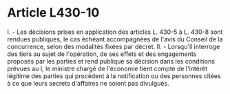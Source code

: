 # Article L430-10

I. - Les décisions prises en application des articles L. 430-5 à L. 430-8 sont rendues publiques, le cas échéant accompagnées de l'avis du Conseil de la concurrence, selon des modalités fixées par décret.   II. - Lorsqu'il interroge des tiers au sujet de l'opération, de ses effets et des engagements proposés par les parties et rend publique sa décision dans les conditions prévues au I, le ministre chargé de l'économie tient compte de l'intérêt légitime des parties qui procèdent à la notification ou des personnes citées à ce que leurs secrets d'affaires ne soient pas divulgués.